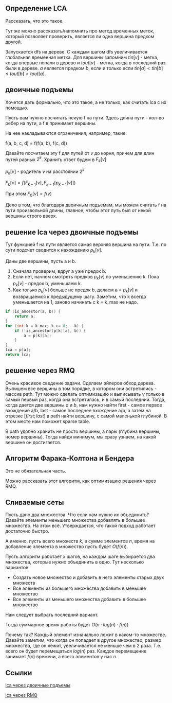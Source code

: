## Определение LCA

Рассказать, что это такое.

Тут же можно рассказать/напомнить про метод временных меток, который позволяет проверить, является ли одна вершина предком другой.

Запускается dfs на дереве. С каждым шагом dfs увеличивается глобальная временная метка.
Для вершины запомним $tin[v]$ - метка, когда впервые попали в дерево и $tout[v]$ - метка, когда в последний раз были в дереве. $a$ является предком $b$, если и только если $tin[a] < tin[b] \leq tout[b] < tout[a]$.

## двоичные подъемы

Хочется дать формально, что это такое, а не только, как считать lca с их помощью.

Пусть вам нужно посчитать некую f на пути. Здесь длина пути - кол-во ребер на пути, а f в принимает вершины.

На нее накладываются ограничения, например, такие:

f(a, b, c, d) = f(f(a, b), f(c, d))

Давайте посчитаем эту f для путей от $v$ до корня, причем для длин путей равных $2^k$. Хранить ответ будем в $F_k[v]$

$p_k[v]$ - родитель $v$ на расстоянии $2^k$

$F_k[v] = f(F_{k-1}[v], F_{k-1}[p_{k-1}[v]])$

При этом $F_0[v] = f(v)$

Дело в том, что благодаря двоичным подъемам, мы можем считать f на пути произвольной длины, главное, чтобы этот путь был от некой вершины строго вверх.

## решение lca через двоичные подъемы

Тут функцией f на пути является самая верхняя вершина на пути. Т.е. по сути подсчет сводится к нахождению $p_k[v]$.

Даны две вершины, пусть a и b.

1. Сначала проверим, вдруг a уже предок b.
2. Если нет, начнем смотреть предков $p_k[v]$ по уменьшению k. Пока $p_k[v]$ - предок b, уменьшаем k. 
3. Как только $p_k[v]$ больше не предок b, делаем a = $p_k[v]$ и возвращаемся к предыдущему шагу. Заметим, что k всегда уменьшается на 1, заново начинать с k = k_max не надо.

```c++
if (is_ancestor(a, b)) {
    return a;
}
for (int k = k_max; k >= 0; --k) {
    if (!is_ancestor(p[k][a], b)) {
        a = p[k][a];
    }
}
lca = p[a];
return lca;
```

## решение через RMQ

Очень красивое сведение задачи. Сделаем эйлеров обход дерева. Выпишем все вершины в том порядке, в котором они встретились - массив path. Тут можно сделать оптимизацию и выписывать $v$ только в самый первый раз, когда она встретилась, и в самый последний. Тогда, когда дается две вершины $a$ и $b$, нам нужно найти first - самое первое вхождение a/b, last - самое последнее вхождение a/b, а затем на отрезке $[first;last]$ в path найти вершину, с самой маленькой глубиной. В этом месте нам поможет sparse table.

В path удобно хранить не просто вершины, а пары (глубина вершины, номер вершины). Тогда найдя минимум, мы сразу узнаем, на какой вершине он достигается.

## Алгоритм Фарака-Колтона и Бендера

Это не обязательная часть.

Можно рассказать этот алгоритм, как оптимизацию решения через RMQ.

## Сливаемые сеты

Пусть дано два множества. Что если нам нужно их объединить? Давайте элементы меньшего множества добавлять в большее множество. На этом всё. Утверждается, что такой подход работает достаточно быстро.

А именно, пусть всего множеств $k$, в сумме элементов $n$, время на добавление элемента в множество пусть будет $O(f(n))$.

Пусть алгоритм работает х шагов, на каждом шаге выбирается два множества, которые нужно объединить в одно. Тут несколько вариантов

* Создать новое множество и добавить в него элементы старых двух множеств
* Все элементы из большего множества добавить в меньшее множество
* Все элементы из меньшего множества добавить в большее множество 

Нам следует выбрать последний вариант.

Тогда суммарное время работы будет $O(n \cdot log(n) \cdot f(n))$

Почему так? Каждый элемент изначально лежит в каком-то множестве. Давайте заметим, что когда он попадает в другое множество, размер множества, где он лежит, увеличивается не меньше чем в 2 раза. Т.е. всего он будет перемещаться $log(n)$ раз. Каждое перемещение занимает $f(n)$ времени, а всего элементов у нас $n$.




## Ссылки

[lca через двоичные подъемы](https://neerc.ifmo.ru/wiki/index.php?title=%D0%9C%D0%B5%D1%82%D0%BE%D0%B4_%D0%B4%D0%B2%D0%BE%D0%B8%D1%87%D0%BD%D0%BE%D0%B3%D0%BE_%D0%BF%D0%BE%D0%B4%D1%8A%D1%91%D0%BC%D0%B0)

[lca через RMQ](https://neerc.ifmo.ru/wiki/index.php?title=%D0%A1%D0%B2%D0%B5%D0%B4%D0%B5%D0%BD%D0%B8%D0%B5_%D0%B7%D0%B0%D0%B4%D0%B0%D1%87%D0%B8_LCA_%D0%BA_%D0%B7%D0%B0%D0%B4%D0%B0%D1%87%D0%B5_RMQ)
